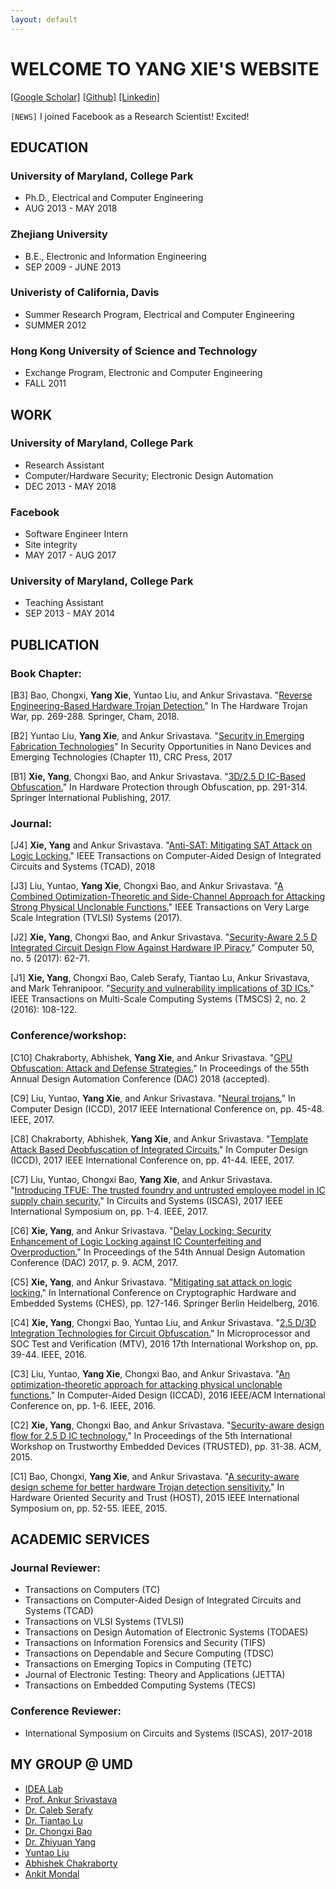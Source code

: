 ```yaml
---
layout: default
---
```



# WELCOME TO YANG XIE'S WEBSITE
[[Google Scholar]](https://scholar.google.com/citations?user=x0zLYBYAAAAJ&hl=en&oi=ao) 
[[Github]](https://github.com/yxie/) 
[[Linkedin]](https://www.linkedin.com/in/yang-xie-05844076/)

`[NEWS]` I joined Facebook as a Research Scientist! Excited!

## EDUCATION
### University of Maryland, College Park
* Ph.D., Electrical and Computer Engineering
* AUG 2013 - MAY 2018

### Zhejiang University
* B.E., Electronic and Information Engineering
* SEP 2009 - JUNE 2013

### Univeristy of California, Davis
* Summer Research Program, Electrical and Computer Engineering
* SUMMER 2012

### Hong Kong University of Science and Technology
* Exchange Program, Electronic and Computer Engineering
* FALL 2011

## WORK
### University of Maryland, College Park
* Research Assistant
* Computer/Hardware Security; Electronic Design Automation
* DEC 2013 - MAY 2018

### Facebook
* Software Engineer Intern
* Site integrity
* MAY 2017 - AUG 2017

###  University of Maryland, College Park
* Teaching Assistant
* SEP 2013 - MAY 2014

## PUBLICATION
### Book Chapter:
[B3] Bao, Chongxi, **Yang Xie**, Yuntao Liu, and Ankur Srivastava. "[Reverse Engineering-Based Hardware Trojan Detection.](https://link.springer.com/chapter/10.1007/978-3-319-68511-3_11)" In The Hardware Trojan War, pp. 269-288. Springer, Cham, 2018.

[B2] Yuntao Liu, **Yang Xie**, and Ankur Srivastava. "[Security in Emerging Fabrication Technologies](https://www.taylorfrancis.com/books/9781351965903)" In Security Opportunities in Nano Devices and Emerging Technologies (Chapter 11), CRC Press, 2017

[B1] **Xie, Yang**, Chongxi Bao, and Ankur Srivastava. "[3D/2.5 D IC-Based Obfuscation.](https://link.springer.com/chapter/10.1007/978-3-319-49019-9_12)" In Hardware Protection through Obfuscation, pp. 291-314. Springer International Publishing, 2017.

### Journal:

[J4] **Xie, Yang** and Ankur Srivastava. "[Anti-SAT: Mitigating SAT Attack on Logic Locking.](https://ieeexplore.ieee.org/abstract/document/8279462/)" IEEE Transactions on Computer-Aided Design of Integrated Circuits and Systems (TCAD), 2018 

[J3] Liu, Yuntao, **Yang Xie**, Chongxi Bao, and Ankur Srivastava. "[A Combined Optimization-Theoretic and Side-Channel Approach for Attacking Strong Physical Unclonable Functions.](https://ieeexplore.ieee.org/abstract/document/8074790/)" IEEE Transactions on Very Large Scale Integration (TVLSI) Systems (2017).

[J2] **Xie, Yang**, Chongxi Bao, and Ankur Srivastava. "[Security-Aware 2.5 D Integrated Circuit Design Flow Against Hardware IP Piracy.](http://ieeexplore.ieee.org/abstract/document/7924234/)" Computer 50, no. 5 (2017): 62-71.

[J1] **Xie, Yang**, Chongxi Bao, Caleb Serafy, Tiantao Lu, Ankur Srivastava, and Mark Tehranipoor. "[Security and vulnerability implications of 3D ICs.](http://ieeexplore.ieee.org/abstract/document/7447803/)" IEEE Transactions on Multi-Scale Computing Systems (TMSCS) 2, no. 2 (2016): 108-122.

### Conference/workshop:

[C10] Chakraborty, Abhishek, **Yang Xie**, and Ankur Srivastava. "[GPU Obfuscation: Attack and Defense Strategies.](https://dl.acm.org/citation.cfm?id=3196058)" In Proceedings of the 55th Annual Design Automation Conference (DAC) 2018 (accepted).

[C9] Liu, Yuntao, **Yang Xie**, and Ankur Srivastava. "[Neural trojans.](http://ieeexplore.ieee.org/abstract/document/8119189/)" In Computer Design (ICCD), 2017 IEEE International Conference on, pp. 45-48. IEEE, 2017.

[C8] Chakraborty, Abhishek, **Yang Xie**, and Ankur Srivastava. "[Template Attack Based Deobfuscation of Integrated Circuits.](http://ieeexplore.ieee.org/abstract/document/8119188/)" In Computer Design (ICCD), 2017 IEEE International Conference on, pp. 41-44. IEEE, 2017.

[C7] Liu, Yuntao, Chongxi Bao, **Yang Xie**, and Ankur Srivastava. "[Introducing TFUE: The trusted foundry and untrusted employee model in IC supply chain security.](http://ieeexplore.ieee.org/abstract/document/8050884/)" In Circuits and Systems (ISCAS), 2017 IEEE International Symposium on, pp. 1-4. IEEE, 2017.

[C6] **Xie, Yang**, and Ankur Srivastava. "[Delay Locking: Security Enhancement of Logic Locking against IC Counterfeiting and Overproduction.](https://dl.acm.org/citation.cfm?id=3062226)" In Proceedings of the 54th Annual Design Automation Conference (DAC) 2017, p. 9. ACM, 2017.

[C5] **Xie, Yang**, and Ankur Srivastava. "[Mitigating sat attack on logic locking.](https://link.springer.com/chapter/10.1007/978-3-662-53140-2_7)" In International Conference on Cryptographic Hardware and Embedded Systems (CHES), pp. 127-146. Springer Berlin Heidelberg, 2016.

[C4] **Xie, Yang**, Chongxi Bao, Yuntao Liu, and Ankur Srivastava. "[2.5 D/3D Integration Technologies for Circuit Obfuscation.](http://ieeexplore.ieee.org/abstract/document/7880821/)" In Microprocessor and SOC Test and Verification (MTV), 2016 17th International Workshop on, pp. 39-44. IEEE, 2016.

[C3] Liu, Yuntao, **Yang Xie**, Chongxi Bao, and Ankur Srivastava. "[An optimization-theoretic approach for attacking physical unclonable functions.](http://ieeexplore.ieee.org/abstract/document/7827622/)" In Computer-Aided Design (ICCAD), 2016 IEEE/ACM International Conference on, pp. 1-6. IEEE, 2016.

[C2] **Xie, Yang**, Chongxi Bao, and Ankur Srivastava. "[Security-aware design flow for 2.5 D IC technology.](https://dl.acm.org/citation.cfm?id=2808420)" In Proceedings of the 5th International Workshop on Trustworthy Embedded Devices (TRUSTED), pp. 31-38. ACM, 2015.

[C1] Bao, Chongxi, **Yang Xie**, and Ankur Srivastava. "[A security-aware design scheme for better hardware Trojan detection sensitivity.](http://ieeexplore.ieee.org/abstract/document/7140236/)" In Hardware Oriented Security and Trust (HOST), 2015 IEEE International Symposium on, pp. 52-55. IEEE, 2015.

## ACADEMIC SERVICES
### Journal Reviewer:
* Transactions on Computers (TC)
* Transactions on Computer-Aided Design of Integrated Circuits and Systems (TCAD)
* Transactions on VLSI Systems (TVLSI)
* Transactions on Design Automation of Electronic Systems (TODAES)
* Transactions on Information Forensics and Security (TIFS)
* Transactions on Dependable and Secure Computing (TDSC)
* Transactions on Emerging Topics in Computing (TETC)
* Journal of Electronic Testing: Theory and Applications (JETTA)
* Transactions on Embedded Computing Systems (TECS)

### Conference Reviewer:
* International Symposium on Circuits and Systems (ISCAS), 2017-2018

## MY GROUP @ UMD
* [IDEA Lab](http://srivastava.umd.edu/)
* [Prof. Ankur Srivastava](http://srivastava.umd.edu/people/professor/)
* [Dr. Caleb Serafy](https://sites.google.com/site/cserafy1/)
* [Dr. Tiantao Lu](https://sites.google.com/site/lutiantao/)
* [Dr. Chongxi Bao](https://www.linkedin.com/in/chongxi/)
* [Dr. Zhiyuan Yang](http://ece.umd.edu/~zyyang/)
* [Yuntao Liu](http://ece.umd.edu/~ytliu/)
* [Abhishek Chakraborty](http://ece.umd.edu/~abhi1990/abhishek.chakraborty.html)
* [Ankit Mondal](http://ankitmondal100.wixsite.com/ankit-mondal)
